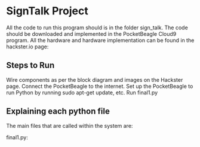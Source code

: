 # SignTalk Project
All the code to run this program should is in the folder sign_talk. The code should be downloaded and implemented in the PocketBeagle Cloud9 program. All the hardware and hardware implementation can be found in the hackster.io page: 

## Steps to Run
Wire components as per the block diagram and images on the Hackster page. 
Connect the PocketBeagle to the internet.
Set up the PocketBeagle to run Python by running sudo apt-get update, etc. 
Run final1.py

## Explaining each python file
The main files that are called within the system are:

final1.py: 
